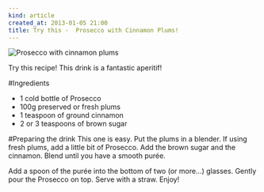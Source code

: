 ```yaml
---
kind: article
created_at: 2013-01-05 21:00
title: Try this -  Prosecco with Cinnamon Plums!  
---
```


![Prosecco with cinnamon plums](http://farm9.staticflickr.com/8219/8353867799_6bf95ea333_c.jpg "Prosecco")

Try this recipe! This drink is a fantastic aperitif!

#Ingredients
- 1 cold bottle of Prosecco
- 100g preserved or fresh plums
- 1 teaspoon of ground cinnamon
- 2 or 3 teaspoons of brown sugar

#Preparing the drink
This one is easy. Put the plums in a blender. If using fresh plums, add a little bit of Prosecco. Add the brown sugar and the cinnamon. Blend until you have a smooth purée. 

Add a spoon of the purée into the bottom of two (or more…) glasses. Gently pour the Prosecco on top. Serve with a straw. Enjoy!